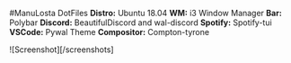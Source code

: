 #ManuLosta DotFiles
**Distro:** Ubuntu 18.04
**WM:** i3 Window Manager
**Bar:** Polybar
**Discord:** BeautifulDiscord and wal-discord
**Spotify:** Spotify-tui
**VSCode:** Pywal Theme
**Compositor:** Compton-tyrone

![Screenshot][/screenshots]
